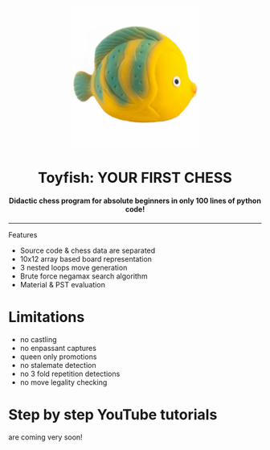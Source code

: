 <div align="center">
  <img src="https://raw.githubusercontent.com/maksimKorzh/toyfish/main/toyfish.jpg" style="width: 50%; height: 50%"/>
  <h1>Toyfish: YOUR FIRST CHESS
    <h4>Didactic chess program for absolute beginners in only 100 lines of python code!</h4>
  </h1>
  <hr>
</div

# Features
 - Source code & chess data are separated
 - 10x12 array based board representation
 - 3 nested loops move generation
 - Brute force negamax search algorithm
 - Material & PST evaluation
 
 # Limitations
 - no castling
 - no enpassant captures
 - queen only promotions
 - no stalemate detection
 - no 3 fold repetition detections
 - no move legality checking
 
 # Step by step YouTube tutorials
 are coming very soon!
